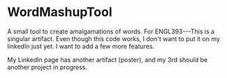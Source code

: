 # WordMashupTool
A small tool to create amalgamations of words.
For ENGL393---This is a singular artifact. Even though this code works, I don't want to put it on my linkedIn just yet. I want to add a few more features.

My LinkedIn page has another artifact (poster), and my 3rd should be another project in progress.
